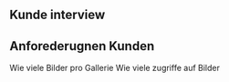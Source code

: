 ## Kunde interview

## Anforederugnen Kunden
Wie viele Bilder pro Gallerie
Wie viele zugriffe auf Bilder


